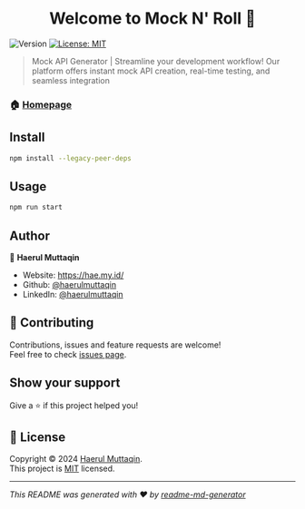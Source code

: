 <h1 align="center">Welcome to Mock N' Roll 🤘</h1>
<p>
  <img alt="Version" src="https://img.shields.io/badge/version-0.0.1-blue.svg?cacheSeconds=2592000" />
  <a href="https://github.com/haerulmuttaqin/mocknroll-web?tab=MIT-1-ov-file#readme" target="_blank">
    <img alt="License: MIT" src="https://img.shields.io/badge/License-MIT-yellow.svg" />
  </a>
</p>

> Mock API Generator | Streamline your development workflow! Our platform offers instant mock API creation, real-time testing, and seamless integration

### 🏠 [Homepage](https://mocknroll.me/)

## Install

```sh
npm install --legacy-peer-deps
```

## Usage

```sh
npm run start
```

## Author

👤 **Haerul Muttaqin**

* Website: https://hae.my.id/
* Github: [@haerulmuttaqin](https://github.com/haerulmuttaqin)
* LinkedIn: [@haerulmuttaqin](https://linkedin.com/in/haerulmuttaqin)

## 🤝 Contributing

Contributions, issues and feature requests are welcome!<br />Feel free to check [issues page](https://github.com/haerulmuttaqin/mocknroll-web/issues). 

## Show your support

Give a ⭐️ if this project helped you!

## 📝 License

Copyright © 2024 [Haerul Muttaqin](https://github.com/haerulmuttaqin).<br />
This project is [MIT](https://github.com/haerulmuttaqin/mocknroll-web?tab=MIT-1-ov-file#readme) licensed.

***
_This README was generated with ❤️ by [readme-md-generator](https://github.com/kefranabg/readme-md-generator)_